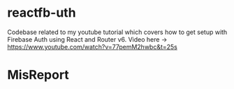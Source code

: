 # reactfb-uth

Codebase related to my youtube tutorial which covers how to get setup with Firebase Auth using React and Router v6.
Video here -> https://www.youtube.com/watch?v=77pemM2hwbc&t=25s
# MisReport
